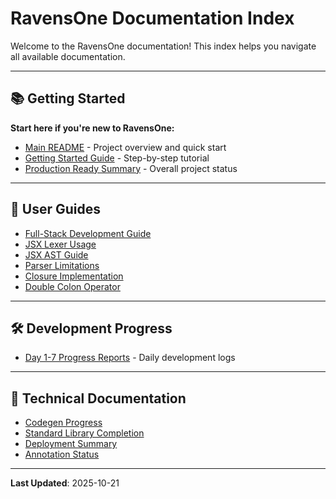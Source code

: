 # RavensOne Documentation Index

Welcome to the RavensOne documentation! This index helps you navigate all available documentation.

---

## 📚 Getting Started

**Start here if you're new to RavensOne:**

- [Main README](../README.md) - Project overview and quick start
- [Getting Started Guide](../GETTING_STARTED.md) - Step-by-step tutorial
- [Production Ready Summary](../PRODUCTION_READY_SUMMARY.md) - Overall project status

---

## 📖 User Guides

- [Full-Stack Development Guide](guides/FULLSTACK_GUIDE.md)
- [JSX Lexer Usage](guides/JSX_LEXER_USAGE.md)
- [JSX AST Guide](guides/JSX_AST_GUIDE.md)
- [Parser Limitations](guides/PARSER_LIMITATIONS.md)
- [Closure Implementation](guides/CLOSURE_IMPLEMENTATION_SUMMARY.md)
- [Double Colon Operator](guides/DOUBLE_COLON_OPERATOR.md)

---

## 🛠️ Development Progress

- [Day 1-7 Progress Reports](development/) - Daily development logs

---

## 🔧 Technical Documentation

- [Codegen Progress](technical/CODEGEN_PROGRESS_SUMMARY.md)
- [Standard Library Completion](technical/STDLIB_COMPLETION_SUMMARY.md)
- [Deployment Summary](technical/DEPLOYMENT_SUMMARY.md)
- [Annotation Status](technical/CURRENT_ANNOTATION_STATUS.md)

---

**Last Updated**: 2025-10-21
